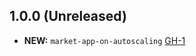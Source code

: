 ## 1.0.0 (Unreleased)

- **NEW:**  `market-app-on-autoscaling` [GH-1]( https://github.com/terraform-alicloud-modules/terraform-alicloud-market-app-on-autoscaling/pull/1)
